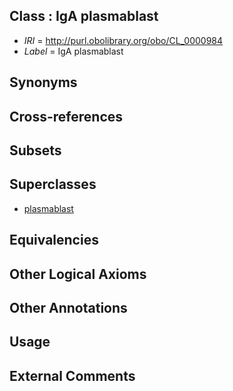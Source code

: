 
## Class : IgA plasmablast

 * *IRI* = http://purl.obolibrary.org/obo/CL_0000984
 * *Label* = IgA plasmablast

## Synonyms


## Cross-references


## Subsets


## Superclasses

 * [plasmablast](../../CL/80/CL_0000980.md)

## Equivalencies


## Other Logical Axioms


## Other Annotations


## Usage


## External Comments

